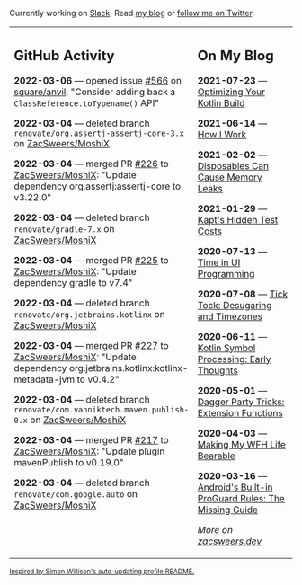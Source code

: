 Currently working on [Slack](https://slack.com/). Read [my blog](https://zacsweers.dev/) or [follow me on Twitter](https://twitter.com/ZacSweers).

<table><tr><td valign="top" width="60%">

## GitHub Activity
<!-- githubActivity starts -->
**2022-03-06** — opened issue [#566](https://github.com/square/anvil/issues/566) on [square/anvil](https://github.com/square/anvil): "Consider adding back a `ClassReference.toTypename()` API"

**2022-03-04** — deleted branch `renovate/org.assertj-assertj-core-3.x` on [ZacSweers/MoshiX](https://github.com/ZacSweers/MoshiX)

**2022-03-04** — merged PR [#226](https://github.com/ZacSweers/MoshiX/pull/226) to [ZacSweers/MoshiX](https://github.com/ZacSweers/MoshiX): "Update dependency org.assertj:assertj-core to v3.22.0"

**2022-03-04** — deleted branch `renovate/gradle-7.x` on [ZacSweers/MoshiX](https://github.com/ZacSweers/MoshiX)

**2022-03-04** — merged PR [#225](https://github.com/ZacSweers/MoshiX/pull/225) to [ZacSweers/MoshiX](https://github.com/ZacSweers/MoshiX): "Update dependency gradle to v7.4"

**2022-03-04** — deleted branch `renovate/org.jetbrains.kotlinx` on [ZacSweers/MoshiX](https://github.com/ZacSweers/MoshiX)

**2022-03-04** — merged PR [#227](https://github.com/ZacSweers/MoshiX/pull/227) to [ZacSweers/MoshiX](https://github.com/ZacSweers/MoshiX): "Update dependency org.jetbrains.kotlinx:kotlinx-metadata-jvm to v0.4.2"

**2022-03-04** — deleted branch `renovate/com.vanniktech.maven.publish-0.x` on [ZacSweers/MoshiX](https://github.com/ZacSweers/MoshiX)

**2022-03-04** — merged PR [#217](https://github.com/ZacSweers/MoshiX/pull/217) to [ZacSweers/MoshiX](https://github.com/ZacSweers/MoshiX): "Update plugin mavenPublish to v0.19.0"

**2022-03-04** — deleted branch `renovate/com.google.auto` on [ZacSweers/MoshiX](https://github.com/ZacSweers/MoshiX)
<!-- githubActivity ends -->
</td><td valign="top" width="40%">

## On My Blog
<!-- blog starts -->
**2021-07-23** — [Optimizing Your Kotlin Build](https://www.zacsweers.dev/optimizing-your-kotlin-build/)

**2021-06-14** — [How I Work](https://www.zacsweers.dev/how-i-work/)

**2021-02-02** — [Disposables Can Cause Memory Leaks](https://www.zacsweers.dev/disposables-can-cause-memory-leaks/)

**2021-01-29** — [Kapt's Hidden Test Costs](https://www.zacsweers.dev/kapts-hidden-test-costs/)

**2020-07-13** — [Time in UI Programming](https://www.zacsweers.dev/time-in-ui/)

**2020-07-08** — [Tick Tock: Desugaring and Timezones](https://www.zacsweers.dev/ticktock-desugaring-timezones/)

**2020-06-11** — [Kotlin Symbol Processing: Early Thoughts](https://www.zacsweers.dev/kotlin-symbol-processor-early-thoughts/)

**2020-05-01** — [Dagger Party Tricks: Extension Functions](https://www.zacsweers.dev/dagger-party-tricks-extension-functions/)

**2020-04-03** — [Making My WFH Life Bearable](https://www.zacsweers.dev/making-wfh-life-bearable/)

**2020-03-16** — [Android's Built-in ProGuard Rules: The Missing Guide](https://www.zacsweers.dev/android-proguard-rules/)
<!-- blog ends -->
_More on [zacsweers.dev](https://zacsweers.dev/)_
</td></tr></table>

<sub><a href="https://simonwillison.net/2020/Jul/10/self-updating-profile-readme/">Inspired by Simon Willison's auto-updating profile README.</a></sub>